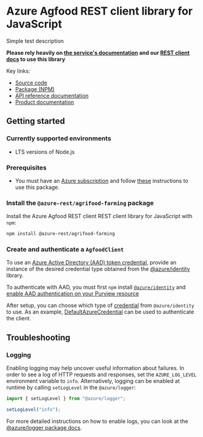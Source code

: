 # Azure Agfood REST client library for JavaScript

Simple test description

**Please rely heavily on [the service's documentation](https://azure.microsoft.com/en-us/services/purview/) and our [REST client docs](https://github.com/Azure/azure-sdk-for-js/blob/main/documentation/rest-clients.md) to use this library**

Key links:

- [Source code](https://github.com/Azure/azure-sdk-for-js/tree/main/sdk/agrifood/agrifood-farming-rest)
- [Package (NPM)](https://www.npmjs.com/package/@azure-rest/agrifood-farming)
- [API reference documentation](https://learn.microsoft.com/javascript/api/@azure-rest/agrifood-farming?view=azure-node-preview)
- [Product documentation](https://azure.microsoft.com/en-us/services/purview/)

## Getting started

### Currently supported environments

- LTS versions of Node.js

### Prerequisites

- You must have an [Azure subscription](https://azure.microsoft.com/free/) and follow [these](https://learn.microsoft.com/en-us/azure/purview/create-catalog-portal#add-a-security-principal-to-a-data-plane-role) instructions to use this package.

### Install the `@azure-rest/agrifood-farming` package

Install the Azure Agfood REST client REST client library for JavaScript with `npm`:

```bash
npm install @azure-rest/agrifood-farming
```

### Create and authenticate a `AgfoodClient`

To use an [Azure Active Directory (AAD) token credential](https://github.com/Azure/azure-sdk-for-js/blob/main/sdk/identity/identity/samples/AzureIdentityExamples.md#authenticating-with-a-pre-fetched-access-token),
provide an instance of the desired credential type obtained from the
[@azure/identity](https://github.com/Azure/azure-sdk-for-js/tree/main/sdk/identity/identity#credentials) library.

To authenticate with AAD, you must first `npm` install [`@azure/identity`](https://www.npmjs.com/package/@azure/identity) and
[enable AAD authentication on your Purview resource](https://learn.microsoft.com/en-us/azure/purview/create-catalog-portal#add-a-security-principal-to-a-data-plane-role)

After setup, you can choose which type of [credential](https://github.com/Azure/azure-sdk-for-js/tree/main/sdk/identity/identity#credentials) from `@azure/identity` to use.
As an example, [DefaultAzureCredential](https://github.com/Azure/azure-sdk-for-js/tree/main/sdk/identity/identity#defaultazurecredential)
can be used to authenticate the client.

## Troubleshooting

### Logging

Enabling logging may help uncover useful information about failures. In order to see a log of HTTP requests and responses, set the `AZURE_LOG_LEVEL` environment variable to `info`. Alternatively, logging can be enabled at runtime by calling `setLogLevel` in the `@azure/logger`:

```ts 
import { setLogLevel } from "@azure/logger";

setLogLevel("info");
```

For more detailed instructions on how to enable logs, you can look at the [@azure/logger package docs](https://github.com/Azure/azure-sdk-for-js/tree/main/sdk/core/logger).
